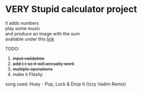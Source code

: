# VERY Stupid calculator project
it adds numbers \
play some music \
and produce an image with the sum \
avaliable under this [link](wojttom.github.io/sigma-calculator/)

TODO:
1. ~~input validation~~
2. ~~add ( ) so it will accually work~~
3. ~~multiple operations~~
4. make it _Flashy_

song used: Huey - Pop, Lock & Drop It (Izzy Vadim Remix)
